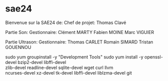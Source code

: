 # sae24

Bienvenue sur la SAE24 de:
Chef de projet: Thomas Clavé


Partie Son:
Gestionnaire: Clément MARTY
Fabien MOINE
Marc VIGUIER

Partie Ultrason:
Gestionnaire: Thomas CARLET
Romain SIMARD
Tristan GOUENNOU

sudo yum groupinstall -y "Development Tools"
sudo yum install -y openssl-devel bzip2-devel libffi-devel \
zlib-devel readline-devel sqlite-devel wget curl llvm \
ncurses-devel xz-devel tk-devel libffi-devel liblzma-devel git